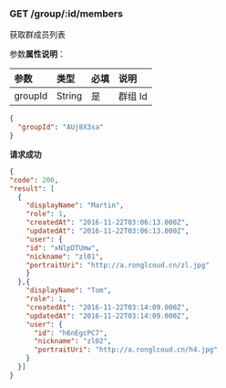 ### GET /group/:id/members

获取群成员列表

参数**属性说明**：

| 参数        |  类型    | 必填  | 说明              
| :----------|:-------- |:-----|:----------------
| groupId    | String   | 是   | 群组 Id

```json
{
  "groupId": "AUj8X3sa"
}
```

**请求成功**

```json
{
"code": 200,
"result": [
  {
    "displayName": "Martin",
    "role": 1,
    "createdAt": "2016-11-22T03:06:13.000Z",
    "updatedAt": "2016-11-22T03:06:13.000Z",
    "user": {
    "id": "xNlpDTUmw",
    "nickname": "zl01",
    "portraitUri": "http://a.ronglcoud.cn/zl.jpg"
    }
  },{
    "displayName": "Tom",
    "role": 1,
    "createdAt": "2016-11-22T03:14:09.000Z",
    "updatedAt": "2016-11-22T03:14:09.000Z",
    "user": {
      "id": "h6nEgcPC7",
      "nickname": "zl02",
      "portraitUri": "http://a.ronglcoud.cn/h4.jpg"
    }
  }]
}
```